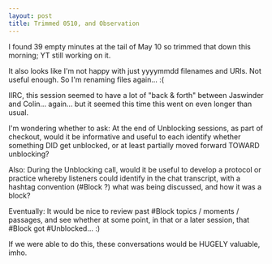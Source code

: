 ```yaml
---
layout: post
title: Trimmed 0510, and Observation
---
```


I found 39 empty minutes at the tail of May 10 so trimmed that down
this morning; YT still working on it.

It also looks like I'm not happy with just yyyymmdd filenames and
URIs. Not useful enough. So I'm renaming files again... :(

IIRC, this session seemed to have a lot of "back & forth" between
Jaswinder and Colin... again... but it seemed this time this went on
even longer than usual.

I'm wondering whether to ask: At the end of Unblocking sessions, as
part of checkout, would it be informative and useful to each identify
whether something DID get unblocked, or at least partially moved
forward TOWARD unblocking?

Also: During the Unblocking call, would it be useful to develop a
protocol or practice whereby listeners could identify in the chat
transcript, with a hashtag convention (#Block ?) what was being
discussed, and how it was a block?

Eventually: It would be nice to review past #Block topics / moments /
passages, and see whether at some point, in that or a later session,
that #Block got #Unblocked... :)

If we were able to do this, these conversations would be HUGELY
valuable, imho.
